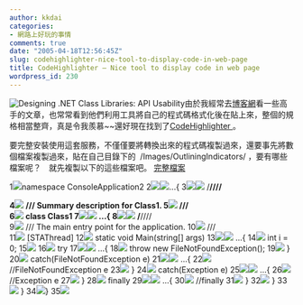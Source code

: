 ```yaml
---
author: kkdai
categories:
- 網路上好玩的事情
comments: true
date: "2005-04-18T12:56:45Z"
slug: codehighlighter-nice-tool-to-display-code-in-web-page
title: CodeHighlighter — Nice tool to display code in web page
wordpress_id: 230
---
```


![Designing .NET Class Libraries: API Usability](http://msdn.microsoft.com/netframework/art/NETFw.jpg)由於我經常去[博客網](http://blog.joycode.com/)看一些高手的文章，也常常看到他們利用工具將自己的程式碼格式化後在貼上來，整個的規格相當整齊，真是令我羨慕~~還好現在找到了[CodeHighlighter ](http://www.actiprosoftware.com/Products/DotNet/CodeHighlighter/PasteCode.aspx)。

要完整安裝使用這套服務，不僅僅要將轉換出來的程式碼複製過來，還要事先將數個檔案複製過來，貼在自己目錄下的  /Images/OutliningIndicators/ ，要有哪些檔案呢？　就先複製以下的這些檔案吧。 [完整檔案](http://www.evanlin.com/Images/AllFile.tat.gz)


<!--more-->


1![](/Images/OutliningIndicators/None.gif)namespace ConsoleApplication2
2![](/Images/OutliningIndicators/ExpandedBlockStart.gif)![](/Images/OutliningIndicators/ContractedBlock.gif)...{
3![](/Images/OutliningIndicators/ExpandedSubBlockStart.gif)![](/Images/OutliningIndicators/ContractedSubBlock.gif)    /**//// <summary>
4![](/Images/OutliningIndicators/InBlock.gif)    /// Summary description for Class1.
5![](/Images/OutliningIndicators/ExpandedSubBlockEnd.gif)    /// </summary>
6![](/Images/OutliningIndicators/InBlock.gif)    class Class1
7![](/Images/OutliningIndicators/ExpandedSubBlockStart.gif)![](/Images/OutliningIndicators/ContractedSubBlock.gif)    ...{
8![](/Images/OutliningIndicators/ExpandedSubBlockStart.gif)![](/Images/OutliningIndicators/ContractedSubBlock.gif)        /**//// <summary>
9![](/Images/OutliningIndicators/InBlock.gif)        /// The main entry point for the application.
10![](/Images/OutliningIndicators/ExpandedSubBlockEnd.gif)        /// </summary>
11![](/Images/OutliningIndicators/InBlock.gif)        [STAThread]
12![](/Images/OutliningIndicators/InBlock.gif)        static void Main(string[] args)
13![](/Images/OutliningIndicators/ExpandedSubBlockStart.gif)![](/Images/OutliningIndicators/ContractedSubBlock.gif)        ...{
14![](/Images/OutliningIndicators/InBlock.gif)            int i = 0;
15![](/Images/OutliningIndicators/InBlock.gif)
16![](/Images/OutliningIndicators/InBlock.gif)            try
17![](/Images/OutliningIndicators/ExpandedSubBlockStart.gif)![](/Images/OutliningIndicators/ContractedSubBlock.gif)            ...{
18![](/Images/OutliningIndicators/InBlock.gif)                throw new FileNotFoundException();
19![](/Images/OutliningIndicators/ExpandedSubBlockEnd.gif)            }
20![](/Images/OutliningIndicators/InBlock.gif)            catch(FileNotFoundException e)
21![](/Images/OutliningIndicators/ExpandedSubBlockStart.gif)![](/Images/OutliningIndicators/ContractedSubBlock.gif)            ...{
22![](/Images/OutliningIndicators/InBlock.gif)                //FileNotFoundException e
23![](/Images/OutliningIndicators/ExpandedSubBlockEnd.gif)            }
24![](/Images/OutliningIndicators/InBlock.gif)            catch(Exception e)
25![](/Images/OutliningIndicators/ExpandedSubBlockStart.gif)![](/Images/OutliningIndicators/ContractedSubBlock.gif)            ...{
26![](/Images/OutliningIndicators/InBlock.gif)                //Exception e
27![](/Images/OutliningIndicators/ExpandedSubBlockEnd.gif)            }
28![](/Images/OutliningIndicators/InBlock.gif)            finally
29![](/Images/OutliningIndicators/ExpandedSubBlockStart.gif)![](/Images/OutliningIndicators/ContractedSubBlock.gif)            ...{
30![](/Images/OutliningIndicators/InBlock.gif)                //finally
31![](/Images/OutliningIndicators/ExpandedSubBlockEnd.gif)            }
32![](/Images/OutliningIndicators/ExpandedSubBlockEnd.gif)        }
33![](/Images/OutliningIndicators/ExpandedSubBlockEnd.gif)    }
34![](/Images/OutliningIndicators/ExpandedBlockEnd.gif)}
35![](/Images/OutliningIndicators/None.gif)

